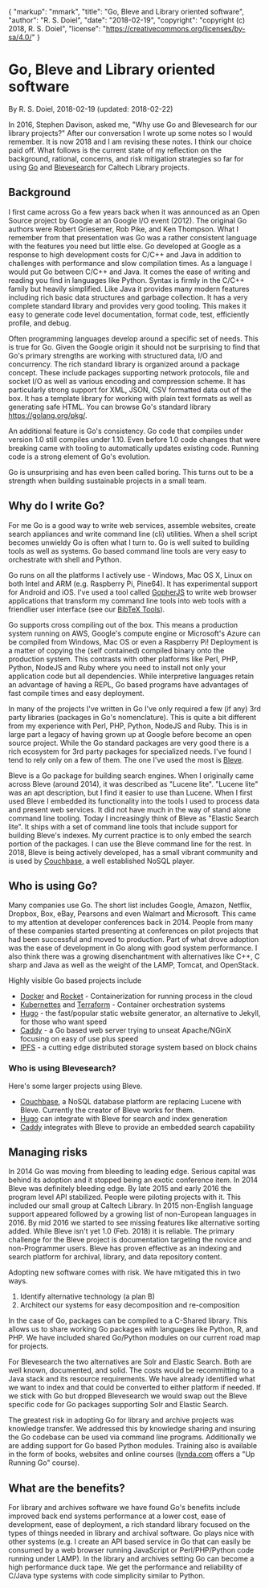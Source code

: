 {
    "markup": "mmark",
    "title": "Go, Bleve and Library oriented software",
    "author": "R. S. Doiel",
    "date": "2018-02-19",
    "copyright": "copyright (c) 2018, R. S. Doiel",
    "license": "https://creativecommons.org/licenses/by-sa/4.0/"
}


# Go, Bleve and Library oriented software

By R. S. Doiel, 2018-02-19
(updated: 2018-02-22)

In 2016, Stephen Davison, asked me, "Why use Go and Blevesearch for
our library projects?" After our conversation I wrote up some notes so
I would remember. It is now 2018 and I am revising these notes. I
think our choice paid off.  What follows is the current state of my
reflection on the background, rational, concerns, and risk mitigation
strategies so far for using [Go](https://golang.org) and
[Blevesearch](https://blevesearch.com) for Caltech Library projects.

## Background

I first came across Go a few years back when it was announced as an
Open Source project by Google at an Google I/O event (2012). The
original Go authors were Robert Griesemer, Rob Pike, and Ken
Thompson. What I remember from that presentation was Go was a rather
consistent language with the features you need but little else.  Go
developed at Google as a response to high development costs for C/C++
and Java in addition to challenges with performance and slow
compilation times.  As a language I would put Go between C/C++ and
Java. It comes the ease of writing and reading you find in languages
like Python. Syntax is firmly in the C/C++ family but heavily
simplified. Like Java it provides many modern features including rich basic
data structures and garbage collection. It has a very complete standard
library and provides very good tooling.  This makes it easy to
generate code level documentation, format code, test, efficiently profile, 
and debug.

Often programming languages develop around a specific set of needs.
This is true for Go. Given the Google origin it should not be
surprising to find that Go's primary strengths are working with 
structured data, I/O and concurrency. The rich standard
library is organized around a package concept. These include packages
supporting network protocols, file and socket I/O as well as various
encoding and compression scheme. It has particularly strong support
for XML, JSON, CSV formatted data out of the box. It has a template
library for working with plain text formats as well as generating safe
HTML. You can browse Go's standard library https://golang.org/pkg/.

An additional feature is Go's consistency. Go code that compiles under
version 1.0 still compiles under 1.10. Even before 1.0 code changes
that were breaking came with tooling to automatically updates existing
code.  Running code is a strong element of Go's evolution.

Go is unsurprising and has even been called boring.  This turns out to
be a strength when building sustainable projects in a small team.


## Why do I write Go?

For me Go is a good way to write web services, assemble websites,
create search appliances and write command line (cli) utilities. When
a shell script becomes unwieldy Go is often what I turn to.  Go is
well suited to building tools as well as systems.  Go based command
line tools are very easy to orchestrate with shell and Python.

Go runs on all the platforms I actively use - Windows, Mac OS X, Linux
on both Intel and ARM (e.g. Raspberry Pi, Pine64). It has experimental
support for Android and iOS.  I've used a tool called
[GopherJS](http://gopherjs.org) to write web browser applications that
transform my command line tools into web tools with a friendlier user
interface (see our [BibTeX Tools](https://caltechlibrary.github.io/bibtex/webapp/)).

Go supports cross compiling out of the box. This means a production
system running on AWS, Google's compute engine or Microsoft's Azure
can be compiled from Windows, Mac OS or even a Raspberry Pi!
Deployment is a matter of copying the (self contained) compiled binary
onto the production system. This contrasts with other
platforms like Perl, PHP, Python, NodeJS and Ruby where you need to
install not only your application code but all dependencies. While
interpretive languages retain an advantage of having a REPL, Go
based programs have advantages of fast compile times and easy deployment.

In many of the projects I've written in Go I've only required a few
(if any) 3rd party libraries (packages in Go's nomenclature). This is
quite a bit different from my experience with Perl, PHP, Python,
NodeJS and Ruby. This is in large part a legacy of having grown up at
Google before become an open source project. While the Go standard
packages are very good there is a rich ecosystem for 3rd party
packages for specialized needs. I've found I tend to rely only on a
few of them. The one I've used the most is
[Bleve](http://blevesearch.com).

Bleve is a Go package for building search engines. When I originally
came across Bleve (around 2014), it was described as "Lucene lite". 
"Lucene lite" was an apt description, but I find it easier
to use than Lucene. When I first used Bleve I embedded its
functionality into the tools I used to process data and present web
services. It did not have much in the way of stand alone command line
tooling.  Today I increasingly think of Bleve as "Elastic Search
lite". It ships with a set of command line tools that include support
for building Bleve's indexes.  My current practice is to only embed the search
portion of the packages. I can use the Bleve command line for the
rest.  In 2018, Bleve is being actively developed, has a small vibrant
community and is used by [Couchbase](https://couchbase.com), a well
established NoSQL player.


## Who is using Go?

Many companies use Go. The short list includes
Google, Amazon, Netflix, Dropbox, Box, eBay, Pearsons and even
Walmart and Microsoft. This came to my attention at developer conferences
back in 2014.  People from many of these companies started
presenting at conferences on pilot projects that had been successful
and moved to production. Part of what drove adoption was the ease
of development in Go along with good system performance. I also think
there was a growing disenchantment with alternatives like C++, C sharp
and Java as well as the weight of the LAMP, Tomcat, and OpenStack.

Highly visible Go based projects include

+ [Docker](http://docker.org) and [Rocket](http://www.docker.com) - Containerization for running process in the cloud
+ [Kubernettes](http://kubernetes.io/) and [Terraform](https://www.terraform.io/) - Container orchestration systems
+ [Hugo](http://hugo.io) - the fast/popular static website generator, an alternative to Jekyll, for those who want speed
+ [Caddy](https://caddyserver.com/) - a Go based web server trying to unseat Apache/NGinX focusing on easy of use plus speed
+ [IPFS](http://ipfs.io) - a cutting edge distributed storage system based on block chains


### Who is using Blevesearch?

Here's some larger projects using Bleve.

+ [Couchbase](http://www.couchbase.com), a NoSQL database platform are replacing Lucene with Bleve.  Currently the creator of Bleve works for them.
+ [Hugo](http://hugo.io) can integrate with Bleve for search and index generation
+ [Caddy](https://caddyserver.com/) integrates with Bleve to provide an embedded search capability


## Managing risks

In 2014 Go was moving from bleeding to leading edge. Serious capital
was behind its adoption and it stopped being an exotic conference
item. In 2014 Bleve was definitely bleeding edge. By late 2015 and early
2016 the program level API stabilized. People were piloting projects
with it. This included our small group at Caltech Library. In 2015
non-English language support appeared followed by a growing list
of non-European languages in 2016. By mid 2016 we started to see 
missing features like alternative sorting added. While Bleve isn't
yet 1.0 (Feb. 2018) it is reliable. The primary challenge for the Bleve
project is documentation targeting the novice and non-Programmer users.
Bleve has proven effective as an indexing and search platform for 
archival, library, and data repository content.

Adopting new software comes with risk. We have mitigated this in two ways.

1. Identify alternative technology (a plan B)
2. Architect our systems for easy decomposition and re-composition

In the case of Go, packages can be compiled to a C-Shared
library. This allows us to share working Go packages with languages
like Python, R, and PHP. We have included shared Go/Python modules
on our current road map for projects.

For Blevesearch the two alternatives are Solr and Elastic
Search. Both are well known, documented, and solid.  The costs would be
recommitting to a Java stack and its resource requirements. We have
already identified what we want to index and that could be converted
to either platform if needed.  If we stick with Go but dropped 
Blevesearch we would swap out the Bleve specific code for Go packages 
supporting Solr and Elastic Search.


The greatest risk in adopting Go for library and archive projects was 
knowledge transfer. We addressed this 
by knowledge sharing and insuring the Go codebase can 
be used via command line programs.  Additionally 
we are adding support for Go based Python modules.
Training also is available in the form of books, websites and
online courses ([lynda.com](https://www.lynda.com/Go-tutorials/Up-Running-Go/412378-2.html) offers a "Up Running Go" course).


## What are the benefits?

For library and archives software we have found Go's benefits include
improved back end systems performance at a lower cost, ease of development, 
ease of deployment, a rich standard library focused on the types of things 
needed in library and archival software.  Go plays nice with
other systems (e.g. I create an API based service in Go that can easily
be consumed by a web browser running JavaScript or Perl/PHP/Python
code running under LAMP). In the library and archives setting Go 
can become a high performance duck tape. We get the performance and 
reliability of C/Java type systems with code simplicity 
similar to Python.
